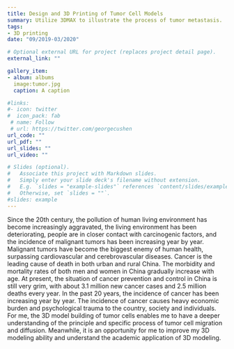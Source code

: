 ```yaml
---
title: Design and 3D Printing of Tumor Cell Models
summary: Utilize 3DMAX to illustrate the process of tumor metastasis.
tags:
- 3D printing
date: "09/2019-03/2020"

# Optional external URL for project (replaces project detail page).
external_link: ""

gallery_item:
- album: albums
  image:tumor.jpg
  caption: A caption

#links:
#- icon: twitter
#  icon_pack: fab
 # name: Follow
 # url: https://twitter.com/georgecushen
url_code: ""
url_pdf: ""
url_slides: ""
url_video: ""

# Slides (optional).
#   Associate this project with Markdown slides.
#   Simply enter your slide deck's filename without extension.
#   E.g. `slides = "example-slides"` references `content/slides/example-slides.md`.
#   Otherwise, set `slides = ""`.
#slides: example
---
```


   Since the 20th century, the pollution of human living environment has become increasingly aggravated, the living environment has been deteriorating, people are in closer contact with carcinogenic factors, and the incidence of malignant tumors has been increasing year by year. Malignant tumors have become the biggest enemy of human health, surpassing cardiovascular and cerebrovascular diseases.  Cancer is the leading cause of death in both urban and rural China.  The morbidity and mortality rates of both men and women in China gradually increase with age.  At present, the situation of cancer prevention and control in China is still very grim, with about 3.1 million new cancer cases and 2.5 million deaths every year.  In the past 20 years, the incidence of cancer has been increasing year by year.  The incidence of cancer causes heavy economic burden and psychological trauma to the country, society and individuals.  For me, the 3D model building of tumor cells enables me to have a deeper understanding of the principle and specific process of tumor cell migration and diffusion. Meanwhile, it is an opportunity for me to improve my 3D modeling ability and understand the academic application of 3D modeling.  
